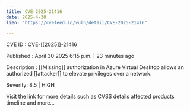 ```yaml
---
title: CVE-2025-21416
date: 2025-4-30
lien: "https://cvefeed.io/vuln/detail/CVE-2025-21416"

---
```


CVE ID : CVE-[[2025]]-21416

Published :  April 30
2025
6:15 p.m. | 23 minutes ago

Description :  [[Missing]] authorization in Azure Virtual Desktop allows an authorized  [[attacker]] to elevate privileges over a network.

Severity: 8.5 | HIGH

Visit the link for more details
such as CVSS details
affected products
timeline
and more...
